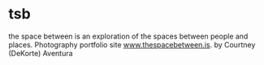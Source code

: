 # tsb
the space between is an exploration of the spaces between people and places. 
Photography portfolio site www.thespacebetween.is. 
by Courtney (DeKorte) Aventura
